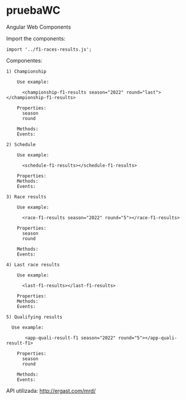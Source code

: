 # pruebaWC

Angular Web Components

Import the components:

	import '../f1-races-results.js';

Componentes:

	1) Championship

	    Use example:

	      <championship-f1-results season="2022" round="last"></championship-f1-results>

	    Properties: 
	      season
	      round 

	    Methods:
	    Events:

	2) Schedule

	    Use example:

	      <schedule-f1-results></schedule-f1-results>

	    Properties:          
	    Methods:
	    Events:

	3) Race results

	    Use example:

	      <race-f1-results season="2022" round="5"></race-f1-results>

	    Properties: 
	      season
	      round  

	    Methods:
	    Events:

	4) Last race results

	    Use example:

	      <last-f1-results></last-f1-results>	

	    Properties:           
	    Methods:
	    Events:
    
	5) Qualifying results

	  Use example:

	       <app-quali-result-f1 season="2022" round="5"></app-quali-result-f1>

	    Properties: 
	      season
	      round  

	    Methods:
	    Events:

    
API utilizada: http://ergast.com/mrd/
 
		
